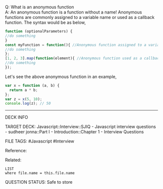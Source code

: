Q: What is an anonymous function  
A: An anonymous function is a function without a name! Anonymous functions are commonly assigned to a variable name or used as a callback function. The syntax would be as below,
```javascript
function (optionalParameters) {
//do something
}
const myFunction = function(){ //Anonymous function assigned to a variable
//do something
};
[1, 2, 3].map(function(element){ //Anonymous function used as a callback function
//do something
});
```
Let's see the above anonymous function in an example,
```javascript
var x = function (a, b) {
  return a * b;
};
var z = x(5, 10);
console.log(z); // 50
```
<!--ID: 1693596703691-->

---

DECK INFO

TARGET DECK: Javascript::Interview::SJIQ - Javascript interview questions - sudheer jonna::Part I - Introduction::Chapter 1 - Interview Questions

FILE TAGS: #Javascript #Interview

Reference:

Related:

```dataview
LIST
where file.name = this.file.name
```

QUESTION STATUS: Safe to store